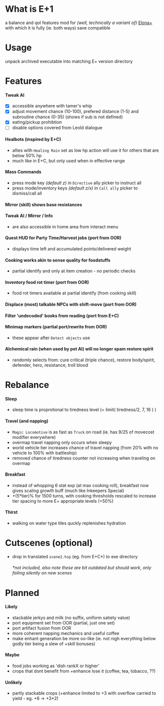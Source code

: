 # What is E+1
 a balance and qol features mod for _(well, technically a variant of)_ [Elona+](http://wanwanplus.blog.fc2.com/blog-entry-38.html)
 with which it is fully (ie. both ways) save compatible

# Usage
 unpack archived executable into matching E+ version directory

# Features
 #### Tweak AI
  - [x] accessible anywhere with tamer's whip
  - [x] adjust movement chance (10-100), prefered distance (1-5) and subroutine chance (0-35) (shows if sub is not defined)
  - [x] eating/pickup prohibtion
  - [ ] disable options covered from Leold dialogue
 #### Healbots (inspired by E+C)
  * allies with `Healing Rain` set as low hp action will use it for others that are below 50% hp
  * much like in E+C, but only used when in effective range
 #### Mass Commands
  * press mode key _(default z)_ in `Directive` ally picker to instruct all
  * press mode/inventory keys _(default z/x)_ in `Call ally` picker to dismiss/call all
 #### Mirror (skill) shows base resistances
 #### Tweak AI / Mirror / Info
 * are also accessible in home area from interact menu
 #### Quest HUD for Party Time/Harvest jobs (port from OOR)
 * displays time left and accumulated points/delivered weight
 #### Cooking works akin to sense quality for foodstuffs
 * partial identify and only at item creation - no periodic checks
 #### Inventory food rot timer (port from OOR)
 * food rot timers available at partial identify (from cooking skill)
 #### Displace (most) talkable NPCs with shift-move (port from OOR)
 #### Filter 'undecoded' books from reading (port from E+C)
 #### Minimap markers (partial port/rewrite from OOR)
 * these appear after `Detect objects` use
 #### Alchemical rain (when used by pet AI) will no longer spam restore spirit
 * randomly selects from: cure critical (triple chance), restore body/spirit, defender, hero, resistance, troll blood
 
# Rebalance
 #### Sleep
  * sleep time is proprotional to tiredness level (= limit( tiredness/2, 7, 16 ) )
 #### Travel (and napping)
  * `Magic Locomotive` is as fast as `Truck` on road (ie. has 9/25 of movecost modifier everywhere)
  * overmap travel napping only occurs when sleepy
  * world vehicle tier increases chance of travel napping (from 20% with no vehicle to 100% with battleship)
  * removed chance of tiredness counter not increasing when traveling on overmap
 #### Breakfast
  * instead of whopping 6 stat exp (at max cooking roll), breakfast now gives scaling growth buff (much like Inkeepers Special)
  * +(5*tier)% for 1500 turns, with cooking thresholds rescaled to increase tier spacing to more E+ appropriate levels (+50%)
 #### Thirst
  * walking on water type tiles quckly replenishes hydration

# Cutscenes (optional)
 * drop in translated `scene2.hsp` (eg. from E+C*) to exe directory
   ###### *not included, also note these are bit outdated but _should_ work, only failing silently on new scenes
  
# Planned
 #### Likely
 * stackable jerkys and milk (no suffix, uniform satiety value)
 * port equipment set from OOR (partial, just one set)
 * port artifact fusion from OOR
 * more coherent napping mechanics and useful coffee
 * make enhant generation be more oo-like (ie. not nigh everything below godly tier being a slew of +skill bonuses)
#### Maybe
 * food jobs working as 'dish rankX or higher'
 * crops that dont benefit from +enhance lose it (coffee, tea, tobacco, ??)
#### Unlikely
 * partly stackable crops (+enhance limited to +3 with overflow carried to yield - eg. +6 -> +3*2)

